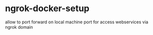 # ngrok-docker-setup
allow to port forward on local machine port for access webservices via ngrok domain
